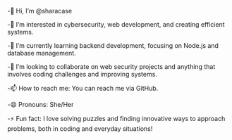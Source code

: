 -👋 Hi, I’m @sharacase

-👀 I’m interested in cybersecurity, web development, and creating efficient systems.

-🌱 I’m currently learning backend development, focusing on Node.js and database management.

-💞️ I’m looking to collaborate on web security projects and anything that involves coding challenges and improving systems.

-📫 How to reach me: You can reach me via GitHub.

-😄 Pronouns: She/Her

-⚡ Fun fact: I love solving puzzles and finding innovative ways to approach problems, both in coding and everyday situations!

<!---
sharacase/sharacase is a ✨ special ✨ repository because its `README.md` (this file) appears on your GitHub profile.
You can click the Preview link to take a look at your changes.
--->
